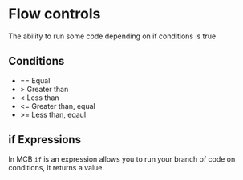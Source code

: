 # Flow controls

The ability to run some code depending on if conditions is true

## Conditions

- == Equal
- \> Greater than
- < Less than
- <= Greater than, equal
- \>= Less than, eqaul

## if Expressions

In MCB `if` is an expression allows you to run your branch of code on conditions, it returns a value.
